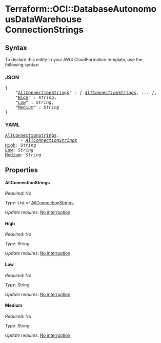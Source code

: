 # Terraform::OCI::DatabaseAutonomousDataWarehouse ConnectionStrings

## Syntax

To declare this entity in your AWS CloudFormation template, use the following syntax:

### JSON

<pre>
{
    "<a href="#allconnectionstrings" title="AllConnectionStrings">AllConnectionStrings</a>" : <i>[ <a href="connectionstrings-allconnectionstrings.md">AllConnectionStrings</a>, ... ]</i>,
    "<a href="#high" title="High">High</a>" : <i>String</i>,
    "<a href="#low" title="Low">Low</a>" : <i>String</i>,
    "<a href="#medium" title="Medium">Medium</a>" : <i>String</i>
}
</pre>

### YAML

<pre>
<a href="#allconnectionstrings" title="AllConnectionStrings">AllConnectionStrings</a>: <i>
      - <a href="connectionstrings-allconnectionstrings.md">AllConnectionStrings</a></i>
<a href="#high" title="High">High</a>: <i>String</i>
<a href="#low" title="Low">Low</a>: <i>String</i>
<a href="#medium" title="Medium">Medium</a>: <i>String</i>
</pre>

## Properties

#### AllConnectionStrings

_Required_: No

_Type_: List of <a href="connectionstrings-allconnectionstrings.md">AllConnectionStrings</a>

_Update requires_: [No interruption](https://docs.aws.amazon.com/AWSCloudFormation/latest/UserGuide/using-cfn-updating-stacks-update-behaviors.html#update-no-interrupt)

#### High

_Required_: No

_Type_: String

_Update requires_: [No interruption](https://docs.aws.amazon.com/AWSCloudFormation/latest/UserGuide/using-cfn-updating-stacks-update-behaviors.html#update-no-interrupt)

#### Low

_Required_: No

_Type_: String

_Update requires_: [No interruption](https://docs.aws.amazon.com/AWSCloudFormation/latest/UserGuide/using-cfn-updating-stacks-update-behaviors.html#update-no-interrupt)

#### Medium

_Required_: No

_Type_: String

_Update requires_: [No interruption](https://docs.aws.amazon.com/AWSCloudFormation/latest/UserGuide/using-cfn-updating-stacks-update-behaviors.html#update-no-interrupt)

